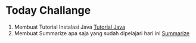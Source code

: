 # Today Challange
1. Membuat Tutorial Instalasi Java [Tutorial Java](https://github.com/davianoap/BEST-Batch3-Challange/tree/master/Challange1/Instalasi%20Java)
2. Membuat Summarize apa saja yang sudah dipelajari hari ini [Summarize](https://github.com/davianoap/BEST-Batch3-Challange/tree/master/Challange1/Summarize)